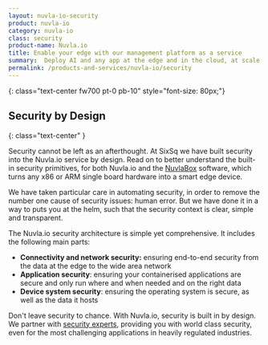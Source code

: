 ```yaml
---
layout: nuvla-io-security
product: nuvla-io
category: nuvla-io
class: security
product-name: Nuvla.io
title: Enable your edge with our management platform as a service
summary:  Deploy AI and any app at the edge and in the cloud, at scale.
permalink: /products-and-services/nuvla-io/security
---
```


<i class="fad fa-lock-alt" style="color: #9B1313;"></i>
{: class="text-center fw700 pt-0 pb-10" style="font-size: 80px;"}

## Security by Design
{: class="text-center" }

Security cannot be left as an afterthought. At SixSq we have built security into the Nuvla.io service by design. Read on to better understand the built-in security primitives, for both Nuvla.io and the [NuvlaBox](/products-and-services/nuvlabox/overview) software, which turns any x86 or ARM single board hardware into a smart edge device. 

We have taken particular care in automating security, in order to remove the number one cause of security issues: human error. But we have done it in a way to puts you at the helm, such that the security context is clear, simple and transparent.

The Nuvla.io security architecture is simple yet comprehensive. It includes the following main parts:

* <i class="fad fa-check"></i> **Connectivity and network security:** ensuring end-to-end security from the data at the edge to the wide area network
* <i class="fad fa-check"></i> **Application security**: ensuring your containerised applications are secure and only run where and when needed and on the right data
* <i class="fad fa-check"></i> **Device system security**: ensuring the operating system is secure, as well as the data it hosts

Don't leave security to chance. With Nuvla.io, security is built in by design. We partner with [security experts](/about/partners), providing you with world class security, even for the most challenging applications in heavily regulated industries.

